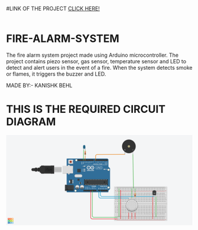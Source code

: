 #LINK OF THE PROJECT
<a href="https://www.tinkercad.com/things/2zyX5fHCvJZ">
  CLICK HERE!
</a>
<br>
<br>
# FIRE-ALARM-SYSTEM
The fire alarm system project made using Arduino microcontroller. The project contains piezo sensor, gas sensor, temperature sensor and LED to detect and alert users in the event of a fire. When the system detects smoke or flames, it triggers the buzzer and LED.    

MADE BY:- KANISHK BEHL

# THIS IS THE REQUIRED CIRCUIT DIAGRAM
<div align="center">
  <a href="https://github.com/othneildrew/Best-README-Template">
    <img src="FIRE ALARM SYSTEM.png" alt="Logo" width="1500">
  </a>
</div>

